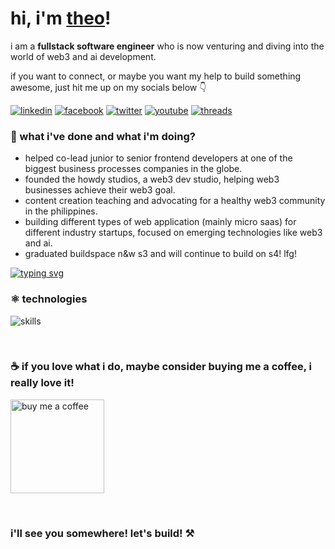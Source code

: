 # hi, i'm [theo](https://theoroque.me/)!

<p>i am a <b>fullstack software engineer</b> who is now venturing and diving into the world of web3 and ai development.</p>
<p>if you want to connect, or maybe you want my help to build something awesome, just hit me up on my socials below 👇</p>

[![linkedin](https://img.shields.io/badge/linkedin-%230077b5.svg?&style=flat-square&logo=linkedin&logoColor=white)](https://www.linkedin.com/in/theoroque/) [![facebook](https://img.shields.io/badge/facebook-%231877f2.svg?&style=flat-square&logo=facebook&logoColor=white)](https://www.facebook.com/theoroque95) [![twitter](https://img.shields.io/badge/twitter-%231da1f2.svg?&style=flat-square&logo=twitter&logoColor=white)](https://twitter.com/_theoroque) [![youtube](https://img.shields.io/badge/youtube-%23ff0000.svg?&style=flat-square&logo=youtube&logoColor=white)]([https://www.youtube.com/c/howdyth3o](https://www.youtube.com/@HowdyTh3o)) [![threads](https://img.shields.io/badge/threads-%23000000.svg?&style=flat-square&logo=threads&logoColor=white)]([https://www.youtube.com/c/howdyth3o](https://www.threads.net/@_theoroque))

### 🌱 what i've done and what i'm doing? 

- helped co-lead junior to senior frontend developers at one of the biggest business processes companies in the globe.
- founded the howdy studios, a web3 dev studio, helping web3 businesses achieve their web3 goal.
- content creation teaching and advocating for a healthy web3 community in the philippines. 
- building different types of web application (mainly micro saas) for different industry startups, focused on emerging technologies like web3 and ai.
- graduated buildspace n&w s3 and will continue to build on s4! lfg!

[![typing svg](https://readme-typing-svg.herokuapp.com/?lines=i'm+building+nonstop;but+you+can+still+hire+me+:d)](https://git.io/typing-svg)

### ⚛️ technologies

![skills](https://skillicons.dev/icons?i=aws,azure,supabase,ts,react,next,tailwind,java,spring,solidity,graphql,mysql,git,figma,vercel&theme=light)

<br />

### ☕ if you love what i do, maybe consider buying me a coffee, i really love it!

<a href="https://www.buymeacoffee.com/theoroque" target="_blank"><img src="https://cdn.buymeacoffee.com/buttons/v2/default-green.png" alt="buy me a coffee" width="150" ></a>

<br />

### i'll see you somewhere! let's build! ⚒️
